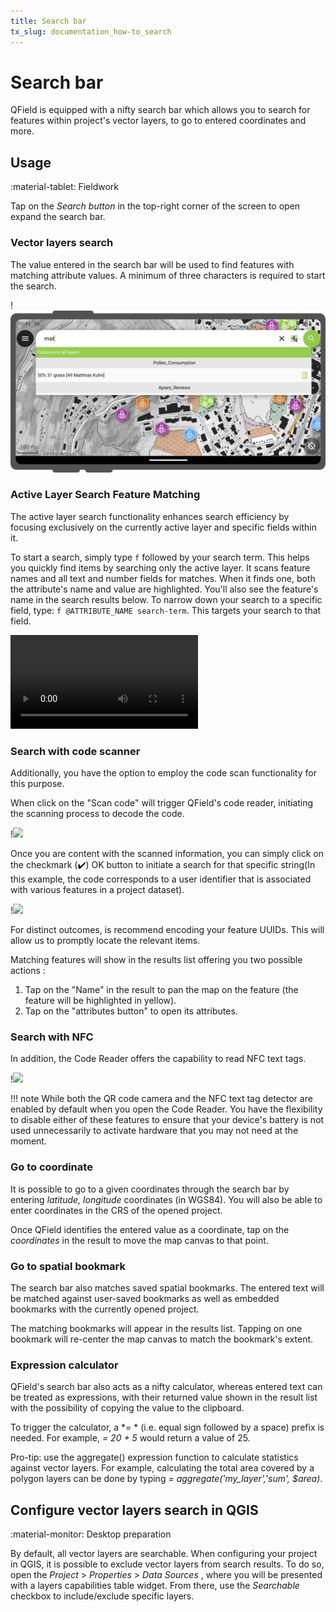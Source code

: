 ```yaml
---
title: Search bar
tx_slug: documentation_how-to_search
---
```


# Search bar

QField is equipped with a nifty search bar which allows you to search for
features within project's vector layers, to go to entered coordinates and more.

## Usage
:material-tablet: Fieldwork

Tap on the *Search button* in the top-right corner of the screen to
open expand the search bar.

### Vector layers search

The value entered in the search bar will be used to find features with
matching attribute values. A minimum of three characters is required to
start the search.

!![](../assets/images/search-bar.png)

### Active Layer Search Feature Matching

The active layer search functionality enhances search efficiency by focusing exclusively on the currently active layer and specific fields within it.

To start a search, simply type `f` followed by your search term.
This helps you quickly find items by searching only the active layer.
It scans feature names and all text and number fields for matches.
When it finds one, both the attribute's name and value are highlighted.
You'll also see the feature's name in the search results below.
To narrow down your search to a specific field, type: `f @ATTRIBUTE_NAME search-term`.
This targets your search to that field.

![type:video](../assets/videos/search-bar-active-layer-feature-matching-functionality.webm)

### Search with code scanner

Additionally, you have the option to employ the code scan functionality for this purpose.

When click on the "Scan code" will trigger QField's code reader, initiating the scanning process to decode the code.

!![](../assets/images/search-bar-code-reader-1-scanning.png)

Once you are content with the scanned information, you can simply click on the checkmark (✔️) OK button to initiate a search for that specific string(In this example, the code corresponds to a user identifier that is associated with various features in a project dataset).

!![](../assets/images/search-bar-code-reader-2-results.png)

For distinct outcomes, is recommend encoding your feature UUIDs. This will allow us to promptly locate the relevant items.

Matching features will show in the results list offering you two possible
actions :

1. Tap on the "Name" in the result to pan the map on the feature (the feature will be highlighted in yellow).
2. Tap on the "attributes button" to open its attributes.

### Search with NFC

In addition, the Code Reader offers the capability to read NFC text tags.

!![](../assets/images/code-reader-nfc-text-tag.png)

!!! note
    While both the QR code camera and the NFC text tag detector are enabled by default when you open the Code Reader. You have the flexibility to disable either of these features to ensure that your device's battery is not used unnecessarily to activate hardware that you may not need at the moment.

### Go to coordinate

It is possible to go to a given coordinates through the search bar by entering
*latitude, longitude* coordinates (in WGS84). You will also be able to enter
coordinates in the CRS of the opened project.

Once QField identifies the entered value as a coordinate, tap on the *coordinates*
in the result to move the map canvas to that point.

### Go to spatial bookmark

The search bar also matches saved spatial bookmarks. The entered text will be
matched against user-saved bookmarks as well as embedded bookmarks with the
currently opened project.

The matching bookmarks will appear in the results list. Tapping on one bookmark
will re-center the map canvas to match the bookmark's extent.

### Expression calculator

QField's search bar also acts as a nifty calculator, whereas entered text can be
treated as expressions, with their returned value shown in the result list
with the possibility of copying the value to the clipboard.

To trigger the calculator, a *= * (i.e. equal sign followed by a space) prefix is
needed. For example, *= 20 + 5* would return a value of 25.

Pro-tip: use the aggregate() expression function to calculate statistics against
vector layers. For example, calculating the total area covered by a polygon layers
can be done by typing *= aggregate('my_layer','sum', $area)*.

## Configure vector layers search in QGIS
:material-monitor: Desktop preparation

By default, all vector layers are searchable.
When configuring your project in QGIS, it is possible to exclude vector layers from search results.
To do so, open the *Project* > *Properties* > *Data Sources* , where you will be presented with a layers capabilities table widget.
From there, use the *Searchable* checkbox to include/exclude specific layers.
